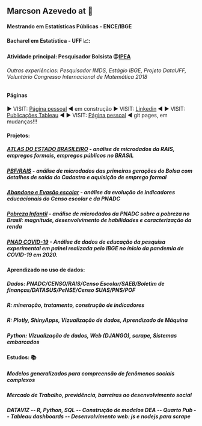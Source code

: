 ## Marcson Azevedo at :office:
#### Mestrando em Estatísticas Públicas - ENCE/IBGE
#### Bacharel em Estatística - UFF  📈:

#### Atividade principal: Pesquisador Bolsista @[IPEA](https://www.ipea.gov.br/portal/)
###### Outras experiências: Pesquisador IMDS, Estágio IBGE, Projeto DataUFF, Voluntário Congresso Internacional de Matemática 2018

#### Páginas
:arrow_forward:  VISIT: [Página pessoal](https://www.datascienceportfol.io/marcsonaz) :arrow_backward: em construção
:arrow_forward:  VISIT: [Linkedin](https://www.linkedin.com/in/marcsonazevedo/) :arrow_backward:
:arrow_forward:  VISIT: [Publicações Tableau](https://public.tableau.com/app/profile/marcson/) :arrow_backward:
:arrow_forward:  VISIT: [Página pessoal](https://marcsonaz.github.io/) :arrow_backward: git pages, em mudanças!!!

#### Projetos: 
##### [ATLAS DO ESTADO BRASILEIRO](https://www.ipea.gov.br/atlasestado/) - análise de microdados da RAIS, empregos formais, empregos públicos no BRASIL
##### [PBF/RAIS](https://imdsbrasil.org/bolsa-familia/saida-e-permanencia-no-cadunico) - análise de microdados das primeiras gerações do Bolsa com detalhes de saída do Cadastro e aquisição de emprego formal
##### [Abandono e Evasão escolar](https://imdsbrasil.org/abandono-e-evasao) - análise da evolução de indicadores educacionais do Censo escolar e da PNADC
##### [Pobreza Infantil](https://imdsbrasil.org/criancas-e-adolecentes/magnitude-da-pobreza-e-extrema-pobreza-monetaria-no-brasil) - análise de microdados da PNADC sobre a pobreza no Brasil: magnitude, desenvolvimento de habilidades e caracterização da renda
##### [PNAD COVID-19](https://imdsbrasil.org/apresentacao-detalhe) - Análise de dados de educação da pesquisa experimental em painel realizada pelo IBGE no ínicio da pandemia de COVID-19 em 2020.

#### Aprendizado no uso de dados: 
##### Dados: PNADC/CENSO/RAIS/Censo Escolar/SAEB/Boletim de finanças/DATASUS/PeNSE/Censo SUAS/PNS/POF
##### R: mineração, tratamento, construção de indicadores
##### R: Plotly, ShinyApps, Vizualização de dados, Aprendizado de Máquina
##### Python: Vizualização de dados, Web (DJANGO), scrape, Sistemas embarcados
#### Estudos: :books:
##### Modelos generalizados para compreensão de fenômenos sociais complexos
##### Mercado de Trabalho, previdência, barreiras ao desenvolvimento social
##### DATAVIZ -- R, Python, SQL -- Construção de modelos DEA -- Quarto Pub -- Tableau dashboards -- Desenvolvimento web: js e nodejs para scrape


<!--
**MarcsonAz/MarcsonAz** is a ✨ _special_ ✨ repository because its `README.md` (this file) appears on your GitHub profile.

Here are some ideas to get you started:

- 🔭 I’m currently working on ...
- 🌱 I’m currently learning ...
- 👯 I’m looking to collaborate on ...
- 🤔 I’m looking for help with ...
- 💬 Ask me about ...
- 📫 How to reach me: ...
- 😄 Pronouns: ...
- ⚡ Fun fact: ...
-->
